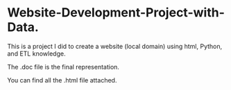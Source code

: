# Website-Development-Project-with-Data.

This is a project I did to create a website (local domain) using html, Python, and ETL knowledge.

The .doc file is the final representation.

You can find all the .html file attached.
